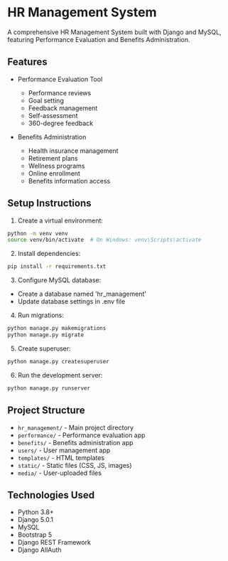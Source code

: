 # HR Management System

A comprehensive HR Management System built with Django and MySQL, featuring Performance Evaluation and Benefits Administration.

## Features

- Performance Evaluation Tool
  - Performance reviews
  - Goal setting
  - Feedback management
  - Self-assessment
  - 360-degree feedback

- Benefits Administration
  - Health insurance management
  - Retirement plans
  - Wellness programs
  - Online enrollment
  - Benefits information access

## Setup Instructions

1. Create a virtual environment:
```bash
python -m venv venv
source venv/bin/activate  # On Windows: venv\Scripts\activate
```

2. Install dependencies:
```bash
pip install -r requirements.txt
```

3. Configure MySQL database:
- Create a database named 'hr_management'
- Update database settings in .env file

4. Run migrations:
```bash
python manage.py makemigrations
python manage.py migrate
```

5. Create superuser:
```bash
python manage.py createsuperuser
```

6. Run the development server:
```bash
python manage.py runserver
```

## Project Structure

- `hr_management/` - Main project directory
- `performance/` - Performance evaluation app
- `benefits/` - Benefits administration app
- `users/` - User management app
- `templates/` - HTML templates
- `static/` - Static files (CSS, JS, images)
- `media/` - User-uploaded files

## Technologies Used

- Python 3.8+
- Django 5.0.1
- MySQL
- Bootstrap 5
- Django REST Framework
- Django AllAuth 